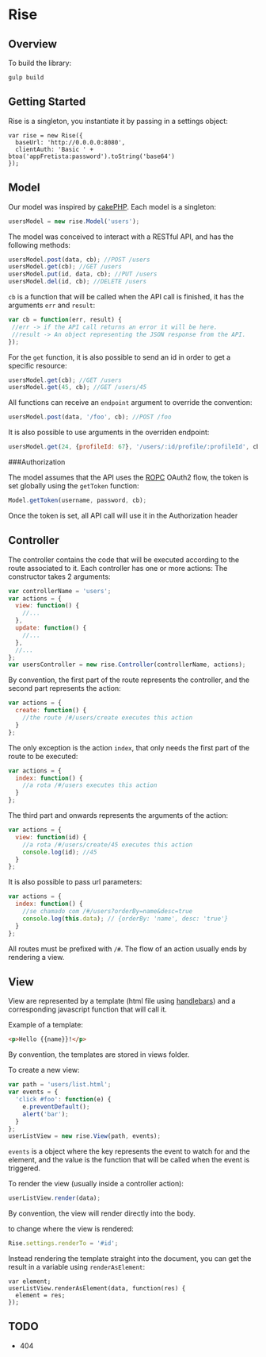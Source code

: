 Rise
=========

Overview
---
To build the library:
```
gulp build
```

Getting Started
---
Rise is a singleton, you instantiate it by passing in a settings object: 
```
var rise = new Rise({
  baseUrl: 'http://0.0.0.0:8080',
  clientAuth: 'Basic ' + btoa('appFretista:password').toString('base64')
});
```

Model
---
Our model was inspired by [cakePHP].
Each model is a singleton:
```javascript
usersModel = new rise.Model('users');
```

The model was conceived to interact with a RESTful API, and has the following methods:
```javascript
usersModel.post(data, cb); //POST /users
usersModel.get(cb); //GET /users
usersModel.put(id, data, cb); //PUT /users
usersModel.del(id, cb); //DELETE /users
```

`cb` is a function that will be called when the API call is finished, it has the arguments `err` and `result`:
```javascript
var cb = function(err, result) {
 //err -> if the API call returns an error it will be here.
 //result -> An object representing the JSON response from the API.
});

``` 

For the `get` function, it is also possible to send an id in order to get a specific resource:
```javascript
usersModel.get(cb); //GET /users
usersModel.get(45, cb); //GET /users/45
```

All functions can receive an `endpoint` argument to override the convention:
```javascript
usersModel.post(data, '/foo', cb); //POST /foo
```

It is also possible to use arguments in the overriden endpoint:
```javascript
usersModel.get(24, {profileId: 67}, '/users/:id/profile/:profileId', cb); //GET /users/24/profile/67
```

###Authorization

The model assumes that the API uses the [ROPC] OAuth2 flow, the token is set globally using the `getToken` function:
```javascript
Model.getToken(username, password, cb);
```

Once the token is set, all API call will use it in the Authorization header



Controller
---

The controller contains the code that will be executed according to the route associated to it. Each controller has one or more actions:
The constructor takes 2 arguments: 
```javascript
var controllerName = 'users';
var actions = {
  view: function() {
    //...
  },
  update: function() {
    //...
  },
  //...
};
var usersController = new rise.Controller(controllerName, actions);
```

By convention, the first part of the route represents the controller, and the second part represents the action:
```javascript
var actions = {
  create: function() {
    //the route /#/users/create executes this action
  }
};
```

The only exception is the action `index`, that only needs the first part of the route to be executed:
```javascript
var actions = {
  index: function() {
    //a rota /#/users executes this action
  }
};
```

The third part and onwards represents the arguments of the action:
```javascript
var actions = {
  view: function(id) {
    //a rota /#/users/create/45 executes this action
    console.log(id); //45
  }
};
```

It is also possible to pass url parameters:
```javascript
var actions = {
  index: function() {
    //se chamado com /#/users?orderBy=name&desc=true
    console.log(this.data); // {orderBy: 'name', desc: 'true'}
  }
};
```

All routes must be prefixed with `/#`.
The flow of an action usually ends by rendering a view.


View
---
View are represented by a template (html file using [handlebars]) and a corresponding javascript function that will call it.

Example of a template:
```html
<p>Hello {{name}}!</p>
```
By convention, the templates are stored in views folder.

To create a new view:
```javascript
var path = 'users/list.html';
var events = {
  'click #foo': function(e) {
    e.preventDefault();
    alert('bar');
  }
};
userListView = new rise.View(path, events);
```
`events` is a object where the key represents the event to watch for and the element, and the value is the function that will be called when the event is triggered.

To render the view (usually inside a controller action):
```javascript
userListView.render(data);
```

By convention, the view will render directly into the body.

to change where the view is rendered:
```javascript
Rise.settings.renderTo = '#id';
```

Instead rendering the template straight into the document, you can get the result in a variable using `renderAsElement`:
```
var element;
userListView.renderAsElement(data, function(res) {
  element = res;
});
```

TODO
---
* 404

[cakePHP]:http://cakephp.org/
[ROPC]:http://tools.ietf.org/html/rfc6749#page-57
[handlebars]:http://handlebarsjs.com/
